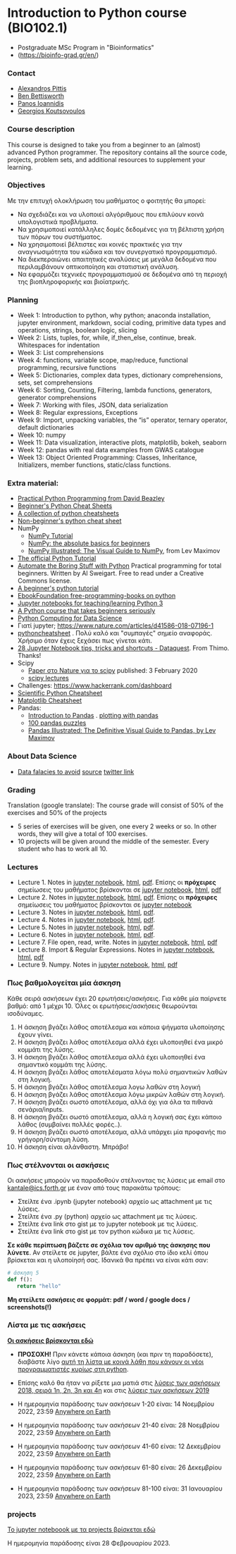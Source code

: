 # Introduction to Python course (BIO102.1)
* Postgraduate MSc Program in "Bioinformatics"
* (https://bioinfo-grad.gr/en/)
  
### Contact
* [Alexandros Pittis](alexandros.pittis@imbb.forth.gr)
* [Ben Bettisworth](bbettis@ics.forth.gr)
* [Panos Ioannidis](pioannidis@ics.forth.gr)
* [Georgios Koutsovoulos](gkoutsov@ics.forth.gr)

### Course description
This course is designed to take you from a beginner to an (almost) advanced Python programmer. The repository contains all the source code, projects, problem sets, and additional resources to supplement your learning.  

### Objectives
Με την επιτυχή ολοκλήρωση του μαθήματος ο φοιτητής θα μπορεί:
* Να σχεδιάζει και να υλοποιεί αλγόριθμους που επιλύουν κοινά υπολογιστικά προβλήματα.
* Να χρησιμοποιεί κατάλληλες δομές δεδομένες για τη βέλτιστη χρήση των πόρων του συστήματος.
* Να χρησιμοποιεί βέλτιστες και κοινές πρακτικές για την αναγνωσιμότητα του κώδικα και τον συνεργατικό προγραμματισμό.
* Να διεκπεραιώνει απαιτητικές αναλύσεις με μεγάλα δεδομένα που περιλαμβάνουν οπτικοποίηση και στατιστική ανάλυση.
* Να εφαρμόζει τεχνικές προγραμματισμού σε δεδομένα από τη περιοχή της βιοπληροφορικής και βιοϊατρικής.  

### Planning
* Week 1: Introduction to python, why python; anaconda installation, jupyter environment, markdown, social coding, primitive data types and operations, strings, boolean logic, slicing
* Week 2: Lists, tuples, for, while, if_then_else, continue, break. Whitespaces for indentation
* Week 3: List comprehensions
* Week 4: functions, variable scope, map/reduce, functional programming, recursive functions
* Week 5: Dictionaries, complex data types, dictionary comprehensions, sets, set comprehensions
* Week 6: Sorting, Counting, Filtering, lambda functions, generators, generator comprehensions
* Week 7: Working with files, JSON, data serialization
* Week 8: Regular expressions, Exceptions
* Week 9: Import, unpacking variables, the “is” operator, ternary operator, default dictionaries
* Week 10: numpy
* Week 11: Data visualization, interactive plots, matplotlib, bokeh, seaborn
* Week 12: pandas with real data examples from GWAS catalogue
* Week 13: Object Oriented Programming: Classes, Inheritance, Initializers, member functions, static/class functions.

### Extra material:
* [Practical Python Programming from David Beazley](https://dabeaz-course.github.io/practical-python/)
* [Beginner's Python Cheat Sheets](https://ehmatthes.github.io/pcc_2e/cheat_sheets/cheat_sheets/)
* [A collection of python cheatsheets](https://github.com/afizs/python-notes/blob/main/resources/cheatsheets.md)
* [Non-beginner's python cheat sheet](https://gto76.github.io/python-cheatsheet/)
* NumPy
   * [NumPy Tutorial](https://realpython.com/numpy-tutorial/)
   * [NumPy: the absolute basics for beginners](https://numpy.org/devdocs/user/absolute_beginners.html)
   * [NumPy Illustrated: The Visual Guide to NumPy](https://medium.com/better-programming/numpy-illustrated-the-visual-guide-to-numpy-3b1d4976de1d), from Lev Maximov 
* [The official Python Tutorial](https://docs.python.org/3/tutorial/index.html)
* [Automate the Boring Stuff with Python](https://automatetheboringstuff.com/) Practical programming for total beginners. Written by Al Sweigart. Free to read under a Creative Commons license.
* [A beginner's python tutorial](https://en.wikibooks.org/wiki/A_Beginner%27s_Python_Tutorial)
* [EbookFoundation free-programming-books on python](https://github.com/EbookFoundation/free-programming-books/blob/master/free-programming-books.md#python)
* [Jupyter notebooks for teaching/learning Python 3](https://github.com/jerry-git/learn-python3)
* [A Python course that takes beginners seriously](https://github.com/JdeH/LightOn)
* [Python Computing for Data Science](https://github.com/profjsb/python-seminar)
* Γιατί jupyter; https://www.nature.com/articles/d41586-018-07196-1 
* [pythoncheatsheet](https://www.pythoncheatsheet.org/) . Πολύ καλό και "συμπαγές" σημείο αναφοράς. Χρήσιμο όταν έχεις ξεχάσει πως γίνεται κάτι. 
* [28 Jupyter Notebook tips, tricks and shortcuts - Dataquest](https://www.dataquest.io/blog/jupyter-notebook-tips-tricks-shortcuts/). From Thimo. Thanks!
* Scipy
   * [Paper στο Nature για το scipy](https://www.nature.com/articles/s41592-019-0686-2) published: 3 February 2020
   * [scipy lectures](http://scipy-lectures.org/)
* Challenges: https://www.hackerrank.com/dashboard
* [Scientific Python Cheatsheet](https://ipgp.github.io/scientific_python_cheat_sheet/)
* [Matplotlib Cheatsheet](https://twitter.com/magnumdessert/status/1280543694760710144)
* Pandas:
   * [Introduction to Pandas](https://realpython.com/pandas-dataframe/) . [plotting with pandas](https://realpython.com/pandas-plot-python/)
   * [100 pandas puzzles](https://github.com/ajcr/100-pandas-puzzles)
   * [Pandas Illustrated: The Definitive Visual Guide to Pandas, by Lev Maximov](https://betterprogramming.pub/pandas-illustrated-the-definitive-visual-guide-to-pandas-c31fa921a43)

### About Data Science 
* [Data falacies to avoid](https://www.geckoboard.com/uploads/data-fallacies-to-avoid.pdf) [source](https://www.geckoboard.com/best-practice/statistical-fallacies/) [twitter link](https://twitter.com/simongerman600/status/1294764565406855170?s=11)

### Grading
Translation (google translate):
The course grade will consist of 50% of the exercises and 50% of the projects
* 5 series of exercises will be given, one every 2 weeks or so. In other words, they will give a total of 100 exercises.
* 10 projects will be given around the middle of the semester. Every student who has to work all 10. 

### Lectures 
* Lecture 1. Notes in [jupyter notebook](notes/lesson_1.ipynb), [html](notes/lesson_1.html), [pdf](notes/lesson_1.pdf). Επίσης  οι **πρόχειρες** σημείωσεις του μαθήματος βρίσκονται σε [jupyter notebook](2022_2023/lesson_1_2022.ipynb), [html](2022_2023/lesson_1_2022.html), [pdf](2022_2023/lesson_1_2022.pdf) 
* Lecture 2. Notes in [jupyter notebook](notes/lesson_2.ipynb), [html](notes/lesson_2.html), [pdf](notes/lesson_2.pdf). Επίσης  οι **πρόχειρες** σημείωσεις του μαθήματος βρίσκονται σε [jupyter notebook](https://gist.github.com/kantale/b8b141a5f71495d5b648c0abd8df3875)
* Lecture 3. Notes in [jupyter notebook](notes/lesson_3.ipynb), [html](notes/lesson_3.html), [pdf](notes/lesson_3.pdf).
* Lecture 4. Notes in [jupyter notebook](notes/lesson_4.ipynb), [html](notes/lesson_4.html), [pdf](notes/lesson_4.pdf).
* Lecture 5. Notes in [jupyter notebook](notes/lesson_5.ipynb), [html](notes/lesson_5.html), [pdf](notes/lesson_5.pdf).
* Lecture 6. Notes in [jupyter notebook](notes/lesson_6.ipynb), [html](notes/lesson_6.html), [pdf](notes/lesson_6.pdf).
* Lecture 7. File open, read, write. Notes in [jupyter notebook](notes/lesson_5.ipynb), [html](notes/lesson_7.html), [pdf](notes/lesson_7.pdf)
* Lecture 8. Import & Regular Expressions. Notes in [jupyter notebook](notes/lesson_8.ipynb), [html](notes/lesson_8.html), [pdf](notes/lesson_8.pdf)
* Lecture 9. Numpy. Notes in [jupyter notebook](notes/lesson_9.ipynb), [html](notes/lesson_9.html), [pdf](notes/lesson_9.pdf)


### Πως βαθμολογείται μία άσκηση
Κάθε σειρά ασκήσεων έχει 20 ερωτήσεις/ασκήσεις. Για κάθε μία παίρνετε βαθμό: από 1 μέχρι 10. Όλες οι ερωτήσεις/ασκήσεις θεωρούνται ισοδύναμες. 

1. Η άσκηση βγάζει λάθος αποτέλεσμα και κάποια ψήγματα υλοποίησης έχουν γίνει.
2. Η άσκηση βγάζει λάθος αποτέλεσμα αλλά έχει υλοποιηθεί ένα μικρό κομμάτι της λύσης.
3. Η άσκηση βγάζει λάθος αποτέλεσμα αλλά έχει υλοποιηθεί ένα σημαντικό κομμάτι της λύσης.
4. Η άσκηση βγάζει λάθος αποτελέσματα λόγω πολύ σημαντικών λαθών στη λογική.
5. Η άσκηση βγάζει λάθος αποτέλεσμα λογω λαθών στη λογική
6. Η άσκηση βγάζει λάθος αποτέλεσμα λόγω μικρών λαθών στη λογική. 
7. H άσκηση βγάζει σωστό αποτέλεσμα, αλλά όχι για όλα τα πιθανά σενάρια/inputs. 
8. Η άσκηση βγάζει σωστό αποτέλεσμα, αλλά η λογική σας έχει κάποιο λάθος (συμβαίνει πολλές φορές..). 
9. Η άσκηση βγάζει σωστό αποτέλεσμα, αλλά υπάρχει μία προφανής πιο γρήγορη/σύντομη λύση.
10. Η άσκηση είναι αλάνθαστη. Μπράβο!

### Πως στέλνονται οι ασκήσεις
Οι ασκήσεις μπορούν να παραδοθούν στέλνοντας τις λύσεις με email στο [kantale@ics.forth.gr](mailto:kantale@ics.forth.gr) με έναν από τους παρακάτω τρόπους:

   * Στείλτε ένα .ipynb (jupyter notebook) αρχείο ως attachment με τις λύσεις.
   * Στείλτε ένα .py (python) αρχείο ως attachment με τις λύσεις.
   * Στείλτε ένα link στο gist με το jupyter notebook με τις λύσεις. 
   * Στείλτε ένα link στο gist με τον python κώδικα με τις λύσεις.

**Σε κάθε περίπτωση βάζετε σε σχόλια τον αριθμό της άσκησης που λύνετε**. Αν στείλετε σε jupyter, βάλτε ένα σχόλιο στο ίδιο κελί όπου βρίσκεται και η υλοποίησή σας. Ιδανικά θα πρέπει να είναι κάτι σαν:

```python
# άσκηση 5
def f():
   return "hello"
```

**Μη στείλετε ασκήσεις σε φορμάτ: pdf / word / google docs / screenshots(!)**

### Λίστα με τις ασκήσεις
**[Οι ασκήσεις βρίσκονται εδώ](exercises_2022.md)**

* **ΠΡΟΣΟΧΗ!** Πριν κάνετε κάποια άσκηση (και πριν τη παραδόσετε), διαβάστε λίγο [αυτή τη λίστα με κοινά λάθη που κάνουν οι νέοι προγραμματιστές κυρίως στη python](common_errors.md). 
* Επίσης καλό θα ήταν να ρίξετε μια ματιά στις [λύσεις των ασκήσεων 2018, σειρά 1η, 2η, 3η και 4η](solutions_2018.ipynb) και στις [λύσεις των ασκήσεων 2019](2019_2020/solutions_2019.ipynb)

* H ημερομηνία παράδοσης των ασκήσεων 1-20 είναι: 14 Νοεμβρίου 2022, 23:59 [Anywhere on Earth](https://time.is/Anywhere_on_Earth)
* H ημερομηνία παράδοσης των ασκήσεων 21-40 είναι: 28 Νοεμβρίου 2022, 23:59 [Anywhere on Earth](https://time.is/Anywhere_on_Earth)
* H ημερομηνία παράδοσης των ασκήσεων 41-60 είναι: 12 Δεκεμβρίου 2022, 23:59 [Anywhere on Earth](https://time.is/Anywhere_on_Earth)
* H ημερομηνία παράδοσης των ασκήσεων 61-80 είναι: 26 Δεκεμβρίου 2022, 23:59 [Anywhere on Earth](https://time.is/Anywhere_on_Earth)
* H ημερομηνία παράδοσης των ασκήσεων 81-100 είναι: 31 Ιανουαρίου 2023, 23:59 [Anywhere on Earth](https://time.is/Anywhere_on_Earth)


### projects 
[Το jupyter noteboook με τα projects βρίσκεται εδώ](2022_projects.ipynb)

Η ημερομηνία παράδοσης είναι 28 Φεβρουαρίου 2023.
